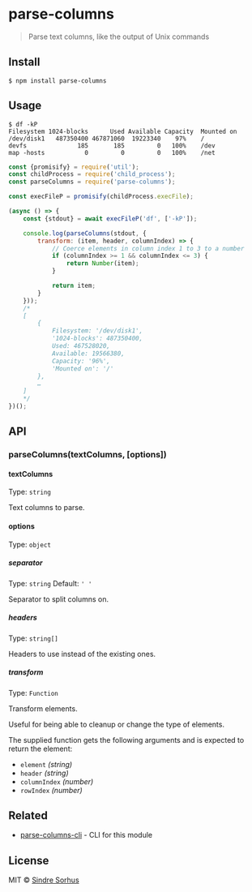 # parse-columns

> Parse text columns, like the output of Unix commands


## Install

```
$ npm install parse-columns
```


## Usage

```
$ df -kP
Filesystem 1024-blocks      Used Available Capacity  Mounted on
/dev/disk1   487350400 467871060  19223340    97%    /
devfs              185       185         0   100%    /dev
map -hosts           0         0         0   100%    /net
```

```js
const {promisify} = require('util');
const childProcess = require('child_process');
const parseColumns = require('parse-columns');

const execFileP = promisify(childProcess.execFile);

(async () => {
	const {stdout} = await execFileP('df', ['-kP']);

	console.log(parseColumns(stdout, {
		transform: (item, header, columnIndex) => {
			// Coerce elements in column index 1 to 3 to a number
			if (columnIndex >= 1 && columnIndex <= 3) {
				return Number(item);
			}

			return item;
		}
	}));
	/*
	[
		{
			Filesystem: '/dev/disk1',
			'1024-blocks': 487350400,
			Used: 467528020,
			Available: 19566380,
			Capacity: '96%',
			'Mounted on': '/'
		},
		…
	]
	*/
})();
```


## API

### parseColumns(textColumns, [options])

#### textColumns

Type: `string`

Text columns to parse.

#### options

Type: `object`

##### separator

Type: `string`
Default: `' '`

Separator to split columns on.

##### headers

Type: `string[]`

Headers to use instead of the existing ones.

##### transform

Type: `Function`

Transform elements.

Useful for being able to cleanup or change the type of elements.

The supplied function gets the following arguments and is expected to return the element:

- `element` *(string)*
- `header` *(string)*
- `columnIndex` *(number)*
- `rowIndex` *(number)*


## Related

- [parse-columns-cli](https://github.com/sindresorhus/parse-columns-cli) - CLI for this module


## License

MIT © [Sindre Sorhus](https://sindresorhus.com)
